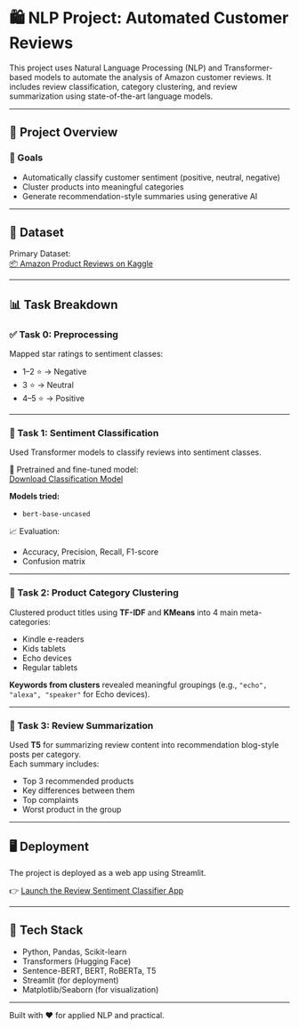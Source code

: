 # 🛍️ NLP Project: Automated Customer Reviews

This project uses Natural Language Processing (NLP) and Transformer-based models to automate the analysis of Amazon customer reviews. It includes review classification, category clustering, and review summarization using state-of-the-art language models.

---

## 🚀 Project Overview

### 🎯 Goals
- Automatically classify customer sentiment (positive, neutral, negative)
- Cluster products into meaningful categories
- Generate recommendation-style summaries using generative AI

---

## 📁 Dataset

Primary Dataset:  
[📦 Amazon Product Reviews on Kaggle](https://www.kaggle.com/datasets/datafiniti/consumer-reviews-of-amazon-products/data?select=Datafiniti_Amazon_Consumer_Reviews_of_Amazon_Products.csv)

---

## 📊 Task Breakdown

### ✅ Task 0: Preprocessing
Mapped star ratings to sentiment classes:
- 1–2 ⭐ → Negative
- 3 ⭐ → Neutral
- 4–5 ⭐ → Positive

---

### 🧠 Task 1: Sentiment Classification

Used Transformer models to classify reviews into sentiment classes.

🔗 Pretrained and fine-tuned model:  
[Download Classification Model](https://drive.google.com/file/d/1y8_ss47dlFzLCql3hXdAZ_XfnK-hfUsl/view?usp=sharing)

**Models tried:**
- `bert-base-uncased`


📈 Evaluation:
- Accuracy, Precision, Recall, F1-score
- Confusion matrix

---

### 🧱 Task 2: Product Category Clustering

Clustered product titles using **TF-IDF** and **KMeans** into 4 main meta-categories:
- Kindle e-readers
- Kids tablets
- Echo devices
- Regular tablets

**Keywords from clusters** revealed meaningful groupings (e.g., `"echo", "alexa", "speaker"` for Echo devices).

---

### 📝 Task 3: Review Summarization

Used **T5** for summarizing review content into recommendation blog-style posts per category.  
Each summary includes:
- Top 3 recommended products
- Key differences between them
- Top complaints
- Worst product in the group

---

## 🖥️ Deployment

The project is deployed as a web app using Streamlit.

👉 [Launch the Review Sentiment Classifier App](nlpautomated-customer-reviews-ufqqsoqp4drqcvg6g5hs5o)

---

## 🔧 Tech Stack

- Python, Pandas, Scikit-learn
- Transformers (Hugging Face)
- Sentence-BERT, BERT, RoBERTa, T5
- Streamlit (for deployment)
- Matplotlib/Seaborn (for visualization)

---


Built with ❤️ for applied NLP and practical.
